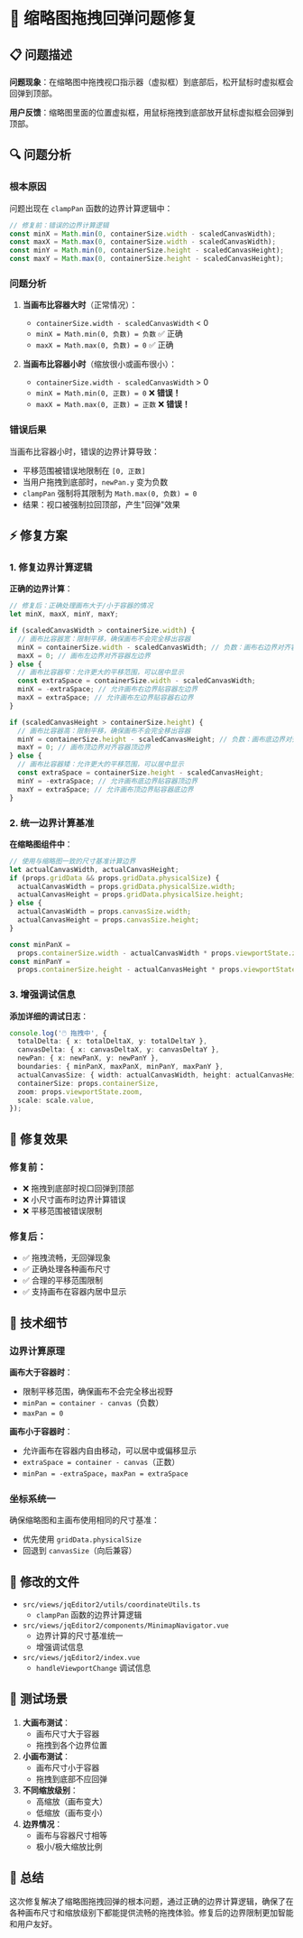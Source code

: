 # 🔧 缩略图拖拽回弹问题修复

## 📋 问题描述

**问题现象**：在缩略图中拖拽视口指示器（虚拟框）到底部后，松开鼠标时虚拟框会回弹到顶部。

**用户反馈**：缩略图里面的位置虚拟框，用鼠标拖拽到底部放开鼠标虚拟框会回弹到顶部。

## 🔍 问题分析

### 根本原因

问题出现在 `clampPan` 函数的边界计算逻辑中：

```typescript
// 修复前：错误的边界计算逻辑
const minX = Math.min(0, containerSize.width - scaledCanvasWidth);
const maxX = Math.max(0, containerSize.width - scaledCanvasWidth);
const minY = Math.min(0, containerSize.height - scaledCanvasHeight);
const maxY = Math.max(0, containerSize.height - scaledCanvasHeight);
```

### 问题分析

1. **当画布比容器大时**（正常情况）：

   - `containerSize.width - scaledCanvasWidth` < 0
   - `minX = Math.min(0, 负数) = 负数` ✅ 正确
   - `maxX = Math.max(0, 负数) = 0` ✅ 正确

2. **当画布比容器小时**（缩放很小或画布很小）：
   - `containerSize.width - scaledCanvasWidth` > 0
   - `minX = Math.min(0, 正数) = 0` ❌ **错误！**
   - `maxX = Math.max(0, 正数) = 正数` ❌ **错误！**

### 错误后果

当画布比容器小时，错误的边界计算导致：

- 平移范围被错误地限制在 `[0, 正数]`
- 当用户拖拽到底部时，`newPan.y` 变为负数
- `clampPan` 强制将其限制为 `Math.max(0, 负数) = 0`
- 结果：视口被强制拉回顶部，产生"回弹"效果

## ⚡ 修复方案

### 1. 修复边界计算逻辑

**正确的边界计算**：

```typescript
// 修复后：正确处理画布大于/小于容器的情况
let minX, maxX, minY, maxY;

if (scaledCanvasWidth > containerSize.width) {
  // 画布比容器宽：限制平移，确保画布不会完全移出容器
  minX = containerSize.width - scaledCanvasWidth; // 负数：画布右边界对齐容器右边界
  maxX = 0; // 画布左边界对齐容器左边界
} else {
  // 画布比容器窄：允许更大的平移范围，可以居中显示
  const extraSpace = containerSize.width - scaledCanvasWidth;
  minX = -extraSpace; // 允许画布右边界贴容器左边界
  maxX = extraSpace; // 允许画布左边界贴容器右边界
}

if (scaledCanvasHeight > containerSize.height) {
  // 画布比容器高：限制平移，确保画布不会完全移出容器
  minY = containerSize.height - scaledCanvasHeight; // 负数：画布底边界对齐容器底边界
  maxY = 0; // 画布顶边界对齐容器顶边界
} else {
  // 画布比容器矮：允许更大的平移范围，可以居中显示
  const extraSpace = containerSize.height - scaledCanvasHeight;
  minY = -extraSpace; // 允许画布底边界贴容器顶边界
  maxY = extraSpace; // 允许画布顶边界贴容器底边界
}
```

### 2. 统一边界计算基准

**在缩略图组件中**：

```typescript
// 使用与缩略图一致的尺寸基准计算边界
let actualCanvasWidth, actualCanvasHeight;
if (props.gridData && props.gridData.physicalSize) {
  actualCanvasWidth = props.gridData.physicalSize.width;
  actualCanvasHeight = props.gridData.physicalSize.height;
} else {
  actualCanvasWidth = props.canvasSize.width;
  actualCanvasHeight = props.canvasSize.height;
}

const minPanX =
  props.containerSize.width - actualCanvasWidth * props.viewportState.zoom;
const minPanY =
  props.containerSize.height - actualCanvasHeight * props.viewportState.zoom;
```

### 3. 增强调试信息

**添加详细的调试日志**：

```typescript
console.log('🖱️ 拖拽中', {
  totalDelta: { x: totalDeltaX, y: totalDeltaY },
  canvasDelta: { x: canvasDeltaX, y: canvasDeltaY },
  newPan: { x: newPanX, y: newPanY },
  boundaries: { minPanX, maxPanX, minPanY, maxPanY },
  actualCanvasSize: { width: actualCanvasWidth, height: actualCanvasHeight },
  containerSize: props.containerSize,
  zoom: props.viewportState.zoom,
  scale: scale.value,
});
```

## 🎯 修复效果

### 修复前：

- ❌ 拖拽到底部时视口回弹到顶部
- ❌ 小尺寸画布时边界计算错误
- ❌ 平移范围被错误限制

### 修复后：

- ✅ 拖拽流畅，无回弹现象
- ✅ 正确处理各种画布尺寸
- ✅ 合理的平移范围限制
- ✅ 支持画布在容器内居中显示

## 🔧 技术细节

### 边界计算原理

**画布大于容器时**：

- 限制平移范围，确保画布不会完全移出视野
- `minPan = container - canvas`（负数）
- `maxPan = 0`

**画布小于容器时**：

- 允许画布在容器内自由移动，可以居中或偏移显示
- `extraSpace = container - canvas`（正数）
- `minPan = -extraSpace`，`maxPan = extraSpace`

### 坐标系统一

确保缩略图和主画布使用相同的尺寸基准：

- 优先使用 `gridData.physicalSize`
- 回退到 `canvasSize`（向后兼容）

## 📁 修改的文件

- `src/views/jqEditor2/utils/coordinateUtils.ts`
  - `clampPan` 函数的边界计算逻辑
- `src/views/jqEditor2/components/MinimapNavigator.vue`
  - 边界计算的尺寸基准统一
  - 增强调试信息
- `src/views/jqEditor2/index.vue`
  - `handleViewportChange` 调试信息

## 🧪 测试场景

1. **大画布测试**：
   - 画布尺寸大于容器
   - 拖拽到各个边界位置
2. **小画布测试**：
   - 画布尺寸小于容器
   - 拖拽到底部不应回弹
3. **不同缩放级别**：
   - 高缩放（画布变大）
   - 低缩放（画布变小）
4. **边界情况**：
   - 画布与容器尺寸相等
   - 极小/极大缩放比例

## 🎉 总结

这次修复解决了缩略图拖拽回弹的根本问题，通过正确的边界计算逻辑，确保了在各种画布尺寸和缩放级别下都能提供流畅的拖拽体验。修复后的边界限制更加智能和用户友好。
